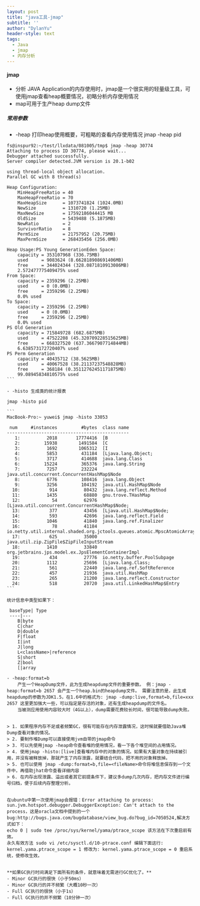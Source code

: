 ```yaml
---
layout: post
title: "java工具-jmap"
subtitle: ''
author: "DylanYu"
header-style: text
tags:
  - Java
  - jmap
  - 内存分析
---
```


#### jmap
- 分析 JAVA Application的内存使用时，jmap是一个很实用的轻量级工具，可使用jmap查看heap概要情况，初略分析内存使用情况
- map可用于生产heap dump文件

##### 常用参数
- -heap 打印heap使用概要，可粗略的查看内存使用情况
    jmap -heap pid

````
fs@inspur92:~/test/llxdata/081005/tmp$ jmap -heap 30774
Attaching to process ID 30774, please wait...
Debugger attached successfully.
Server compiler detected.JVM version is 20.1-b02 

using thread-local object allocation.
Parallel GC with 8 thread(s) 

Heap Configuration:  
    MinHeapFreeRatio = 40   
    MaxHeapFreeRatio = 70   
    MaxHeapSize      = 1073741824 (1024.0MB)  
    NewSize          = 1310720 (1.25MB)   
    MaxNewSize       = 17592186044415 MB   
    OldSize          = 5439488 (5.1875MB)   
    NewRatio         = 2   
    SurvivorRatio    = 8   
    PermSize         = 21757952 (20.75MB)   
    MaxPermSize      = 268435456 (256.0MB) 

Heap Usage:PS Young GenerationEden Space:   
    capacity = 353107968 (336.75MB)   
    used     = 9083624 (8.662818908691406MB)   
    free     = 344024344 (328.0871810913086MB)
    2.572477775409475% used
From Space:   
    capacity = 2359296 (2.25MB)   
    used     = 0 (0.0MB)   
    free     = 2359296 (2.25MB)   
    0.0% used
To Space:   
    capacity = 2359296 (2.25MB)   
    used     = 0 (0.0MB)   
    free     = 2359296 (2.25MB)   
    0.0% used
PS Old Generation  
    capacity = 715849728 (682.6875MB)   
    used     = 47522208 (45.320709228515625MB)   
    free     = 668327520 (637.3667907714844MB)   
    6.638573172720407% used
PS Perm Generation   
    capacity = 40435712 (38.5625MB)   
    used     = 40067528 (38.21137237548828MB)   
    free     = 368184 (0.35112762451171875MB)   
    99.08945834810575% used
```

- -histo 生成类的统计报表

jmap -histo pid

```
MacBook-Pro:~ yuwei$ jmap -histo 33053

 num     #instances         #bytes  class name
----------------------------------------------
   1:          2018       17774416  [B
   2:         15938        1491584  [C
   3:          1692        1065312  [I
   4:          5853         431184  [Ljava.lang.Object;
   5:          3717         414688  java.lang.Class
   6:         15224         365376  java.lang.String
   7:          7257         232224  java.util.concurrent.ConcurrentHashMap$Node
   8:          6776         108416  java.lang.Object
   9:          3256         104192  java.util.HashMap$Node
  10:           914          80432  java.lang.reflect.Method
  11:          1435          68880  gnu.trove.THashMap
  12:            54          62976  [Ljava.util.concurrent.ConcurrentHashMap$Node;
  13:           377          43456  [Ljava.util.HashMap$Node;
  14:           593          42696  java.lang.reflect.Field
  15:          1046          41840  java.lang.ref.Finalizer
  16:            78          41184  io.netty.util.internal.shaded.org.jctools.queues.atomic.MpscAtomicArrayQueue
  17:           625          35000  java.util.zip.ZipFile$ZipFileInputStream
  18:          1410          33840  org.jetbrains.jps.model.ex.JpsElementContainerImpl
  19:           434          27776  io.netty.buffer.PoolSubpage
  20:          1112          25696  [Ljava.lang.Class;
  21:           561          22440  java.lang.ref.SoftReference
  22:           457          21936  java.util.HashMap
  23:           265          21200  java.lang.reflect.Constructor
  24:           518          20720  java.util.LinkedHashMap$Entry
```

统计信息中类型如果下：

 baseType| Type
 ----|---
    B|byte
    C|char
    D|double
    F|float
    I|int
    J|long
    L<className>|reference
    S|short
    Z|bool
    [|array

- -heap:format=b
    产生一个HeapDump文件，此为生成heapdump文件的重要参数。 例：jmap -heap:format=b 2657 会产生一个heap.bin的heapdump文件。 需要注意的是，此生成heapdump的参数为JDK1.5，在1.6中的格式为: jmap -dump:live,format=b,file=xxx 2657 这里更加强大一些，可以指定是存活的对象，还有生成heapdump的文件名。
    当被测应用使用内容较大时（4G以上），dump需要花费较长时间，很可能导致dump失败。


> 1. 如果程序内存不足或者频繁GC，很有可能存在内存泄露情况，这时候就要借助Java堆Dump查看对象的情况。
> 2. 要制作堆Dump可以直接使用jvm自带的jmap命令
> 3. 可以先使用jmap -heap命令查看堆的使用情况，看一下各个堆空间的占用情况。
> 4. 使用jmap -histo:[live]查看堆内存中的对象的情况。如果有大量对象在持续被引用，并没有被释放掉，那就产生了内存泄露，就要结合代码，把不用的对象释放掉。
> 5. 也可以使用 jmap -dump:format=b,file=<fileName>命令将堆信息保存到一个文件中，再借助jhat命令查看详细内容
> 6. 在内存出现泄露、溢出或者其它前提条件下，建议多dump几次内存，把内存文件进行编号归档，便于后续内存整理分析。


在ubuntu中第一次使用jmap会报错：Error attaching to process: sun.jvm.hotspot.debugger.DebuggerException: Can't attach to the process，这是oracla文档中提到的一个bug:http://bugs.java.com/bugdatabase/view_bug.do?bug_id=7050524,解决方式如下：
echo 0 | sudo tee /proc/sys/kernel/yama/ptrace_scope 该方法在下次重启前有效。
永久有效方法 sudo vi /etc/sysctl.d/10-ptrace.conf 编辑下面这行: kernel.yama.ptrace_scope = 1 修改为: kernel.yama.ptrace_scope = 0 重启系统，使修改生效。


**如果GC执行时间满足下面所有的条件，就意味着无需进行GC优化了。**
- Minor GC执行的很快（小于50ms）
- Minor GC执行的并不频繁（大概10秒一次）
- Full GC执行的很快（小于1s）
- Full GC执行的并不频繁（10分钟一次）